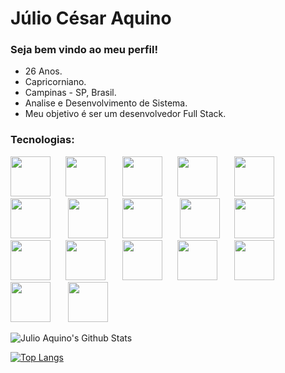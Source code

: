 # Júlio César Aquino


### Seja bem vindo ao meu perfil!

- 26 Anos.
- Capricorniano.
- Campinas - SP, Brasil.
- Analise e Desenvolvimento de Sistema.
- Meu objetivo é ser um desenvolvedor Full Stack.


### Tecnologias:

<img height="64px" src="https://cdn.svgporn.com/logos/html-5.svg">&nbsp;&nbsp;&nbsp;&nbsp;&nbsp;&nbsp;<img height="64px" src="https://cdn.svgporn.com/logos/css-3.svg">&nbsp;&nbsp;&nbsp;&nbsp;&nbsp;&nbsp;
<img height="64px" src="https://cdn.svgporn.com/logos/javascript.svg">&nbsp;&nbsp;&nbsp;&nbsp;&nbsp;&nbsp;<img height="64px" src="https://cdn.svgporn.com/logos/jquery.svg">&nbsp;&nbsp;&nbsp;&nbsp;&nbsp;&nbsp;
<img height="64px" src="https://cdn.svgporn.com/logos/php.svg">&nbsp;&nbsp;&nbsp;&nbsp;&nbsp;&nbsp;<img height="64px" src="https://cdn.svgporn.com/logos/bootstrap.svg">&nbsp;&nbsp;&nbsp;&nbsp;&nbsp;&nbsp;
<img height="64px" src="https://cdn.svgporn.com/logos/java.svg">&nbsp;&nbsp;&nbsp;&nbsp;&nbsp;&nbsp;<img height="64px" src="https://cdn.svgporn.com/logos/c-plusplus.svg">&nbsp;&nbsp;&nbsp;&nbsp;&nbsp;&nbsp;
<img height="64px" src="https://cdn.svgporn.com/logos/python.svg">&nbsp;&nbsp;&nbsp;&nbsp;&nbsp;&nbsp;<img height="64px" src="https://cdn.svgporn.com/logos/dart.svg">&nbsp;&nbsp;&nbsp;&nbsp;&nbsp;&nbsp;
<img height=64px src="https://cdn.svgporn.com/logos/flutter.svg">&nbsp;&nbsp;&nbsp;&nbsp;&nbsp;&nbsp;<img height=64px src="https://cdn.svgporn.com/logos/spring.svg">&nbsp;&nbsp;&nbsp;&nbsp;&nbsp;&nbsp;
<img height=64px src="https://cdn.svgporn.com/logos/mysql.svg">&nbsp;&nbsp;&nbsp;&nbsp;&nbsp;&nbsp;<img height=64px src="https://cdn.svgporn.com/logos/firebase.svg">&nbsp;&nbsp;&nbsp;&nbsp;&nbsp;&nbsp;
<img height="64px" src="https://cdn.svgporn.com/logos/git-icon.svg">&nbsp;&nbsp;&nbsp;&nbsp;&nbsp;&nbsp;<img height="64px" src="https://cdn.svgporn.com/logos/github-icon.svg">&nbsp;&nbsp;&nbsp;&nbsp;&nbsp;&nbsp;
<img height="64px" src="https://cdn.svgporn.com/logos/visual-studio-code.svg">&nbsp;&nbsp;&nbsp;&nbsp;&nbsp;&nbsp;

<img align="center" src="https://github-readme-stats.vercel.app/api?username=JulioAquinoDev&include_all_commits=true&count_private=true&show_icons=true&line_height=20&title_color=7A7ADB&icon_color=2234AE&text_color=D3D3D3&bg_color=0,000000,130F40" alt="Julio Aquino's Github Stats">

[![Top Langs](https://github-readme-stats.vercel.app/api/top-langs/?username=JulioAquinoDev&langs_count=8)](https://github.com/JulioAquinoDev/github-readme-stats)
